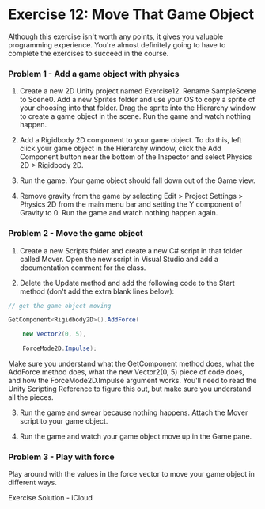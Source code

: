 # Exercise 12: Move That Game Object
Although this exercise isn't worth any points, it gives you valuable programming experience. You're almost definitely going to have to complete the exercises to succeed in the course.

### Problem 1 - Add a game object with physics

1. Create a new 2D Unity project named Exercise12. Rename SampleScene to Scene0. Add a new Sprites folder and use your OS to copy a sprite of your choosing into that folder. Drag the sprite into the Hierarchy window to create a game object in the scene. Run the game and watch nothing happen.

2. Add a Rigidbody 2D component to your game object. To do this, left click your game object in the Hierarchy window, click the Add Component button near the bottom of the Inspector and select Physics 2D > Rigidbody 2D.

3. Run the game. Your game object should fall down out of the Game view.

4. Remove gravity from the game by selecting Edit > Project Settings > Physics 2D from the main menu bar and setting the Y component of Gravity to 0. Run the game and watch nothing happen again.

### Problem 2 - Move the game object

1. Create a new Scripts folder and create a new C# script in that folder called Mover. Open the new script in Visual Studio and add a documentation comment for the class.

2. Delete the Update method and add the following code to the Start method (don't add the extra blank lines below):
```c#
// get the game object moving

GetComponent<Rigidbody2D>().AddForce(

    new Vector2(0, 5),

    ForceMode2D.Impulse); 
```

Make sure you understand what the GetComponent method does, what the AddForce method does, what the new Vector2(0, 5) piece of code does, and how the ForceMode2D.Impulse argument works. You'll need to read the Unity Scripting Reference to figure this out, but make sure you understand all the pieces.

3. Run the game and swear because nothing happens. Attach the Mover script to your game object.

4. Run the game and watch your game object move up in the Game pane.

### Problem 3 - Play with force

Play around with the values in the force vector to move your game object in different ways.

Exercise Solution - iCloud
